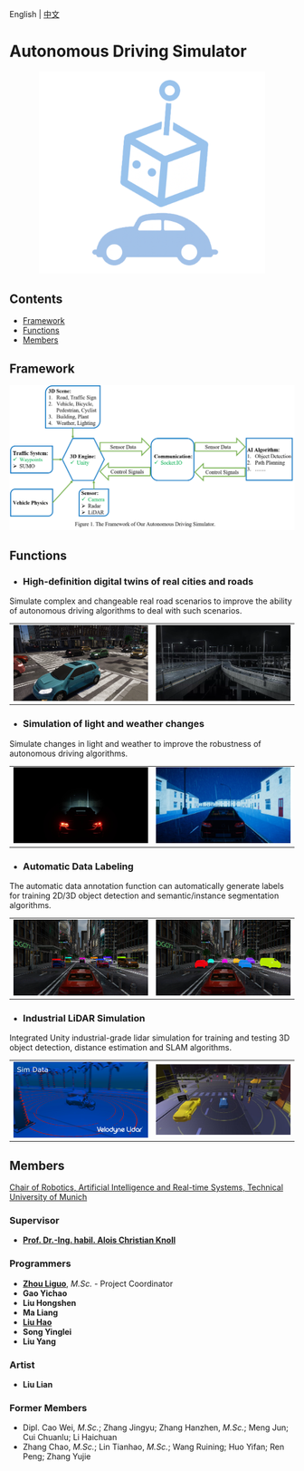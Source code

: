 English | [中文](https://github.com/tum-autonomousdriving/.github/blob/main/profile/README_zh.md)
# Autonomous Driving Simulator

<p align="center"> <img alt="GitHub release" src="https://github.com/tum-autonomousdriving/.github/blob/main/images/Logo.png", width = "400"></p>

## Contents

- [Framework](#framework)
- [Functions](#functions)
- [Members](#members)

## Framework
![image](images/framework.png)

## Functions
* ### High-definition digital twins of real cities and roads
Simulate complex and changeable real road scenarios to improve the ability of autonomous driving algorithms to deal with such scenarios.
<table>
  <tr>
    <td vlign="center">
      <img src="https://github.com/tum-autonomousdriving/.github/blob/main/images/urban.png" alt="Pin popup window">
    </td>
    <td vlign="center">
      <img src="https://github.com/tum-autonomousdriving/.github/blob/main/images/urban2.png" alt="Popup window">
    </td>
  </tr>
</table>

* ### Simulation of light and weather changes
Simulate changes in light and weather to improve the robustness of autonomous driving algorithms.
<table>
  <tr>
    <td vlign="center">
      <img src="https://github.com/tum-autonomousdriving/.github/blob/main/images/light.png" alt="Pin popup window", width ="600">
    </td>
    <td vlign="center">
      <img src="https://github.com/tum-autonomousdriving/.github/blob/main/images/weather.png" alt="Popup window", width ="600">
    </td>
  </tr>
</table>

* ### Automatic Data Labeling
The automatic data annotation function can automatically generate labels for training 2D/3D object detection and semantic/instance segmentation algorithms.
<table>
  <tr>
    <td vlign="center">
      <img src="https://github.com/tum-autonomousdriving/.github/blob/main/images/lable.png" alt="Pin popup window">
    </td>
    <td vlign="center">
      <img src="https://github.com/tum-autonomousdriving/.github/blob/main/images/segmentation.png" alt="Popup window">
    </td>
  </tr>
</table>

* ### Industrial LiDAR Simulation
Integrated Unity industrial-grade lidar simulation for training and testing 3D object detection, distance estimation and SLAM algorithms.
<table>
  <tr>
    <td vlign="center">
      <img src="https://github.com/tum-autonomousdriving/.github/blob/main/images/sim1.png" alt="Pin popup window", width ="600">
    </td>
    <td vlign="center">
      <img src="https://github.com/tum-autonomousdriving/.github/blob/main/images/Sim2.jpg" alt="Popup window", width ="600">
    </td>
  </tr>
</table>


## Members

<a href="https://www.ce.cit.tum.de/air/home/">Chair of Robotics, Artificial Intelligence and Real-time Systems, Technical University of Munich</a>

### Supervisor

* **[Prof. Dr.-Ing. habil. Alois Christian Knoll](https://www.ce.cit.tum.de/air/people/prof-dr-ing-habil-alois-knoll/)**

### Programmers
* **[Zhou Liguo](https://www.ce.cit.tum.de/air/people/liguo-zhou/)**, *M.Sc.* - Project Coordinator
* **Gao Yichao**
* **Liu Hongshen**
* **Ma Liang**
* **[Liu Hao](linkedin.com/in/hao-liu97)**
* **Song Yinglei**
* **Liu Yang**

### Artist
* **Liu Lian**

### Former Members
* Dipl. Cao Wei, *M.Sc.*; Zhang Jingyu; Zhang Hanzhen, *M.Sc.*; Meng Jun; Cui Chuanlu; Li Haichuan
* Zhang Chao, *M.Sc.*; Lin Tianhao, *M.Sc.*; Wang Ruining; Huo Yifan; Ren Peng; Zhang Yujie
